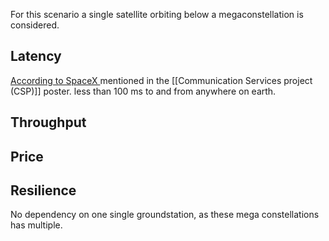 For this scenario a single satellite orbiting below a megaconstellation is considered. 

## Latency

[According to SpaceX ](https://www.nasa.gov/wp-content/uploads/2024/07/sxs-spacex.png) mentioned in the [[Communication Services project (CSP)]] poster. less than 100 ms to and from anywhere on earth. 


## Throughput 



## Price 


## Resilience 
No dependency on one single groundstation, as these mega constellations has multiple. 
